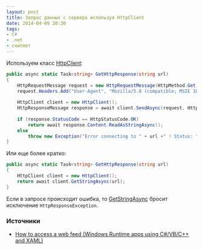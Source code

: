 ```yaml
---
layout: post
title: Запрос данных с сервера используя HttpClient
date: 2014-04-09 20:30
tags:
- C#
- .net
- сниппет
---
```


Используем класс [HttpClient](http://msdn.microsoft.com/en-us/library/windows/apps/windows.web.http.httpclient.aspx):

``` csharp
public async static Task<string> GetHttpResponse(string url)
{
	HttpRequestMessage request = new HttpRequestMessage(HttpMethod.Get, url);
	request.Headers.Add("User-Agent", "Mozilla/5.0 (compatible; MSIE 10.0; Windows NT 6.2; WOW64; Trident/6.0)");
	
	HttpClient client = new HttpClient();
	HttpResponseMessage response = await client.SendAsync(request, HttpCompletionOption.ResponseHeadersRead);
	
	if (response.StatusCode == HttpStatusCode.OK)
		return await response.Content.ReadAsStringAsync();
	else
		throw new Exception("Error connecting to " + url +" ! Status: " + response.StatusCode);
}
```

Или еще более кратко:

``` csharp
public async static Task<string> GetHttpResponse(string url)
{
	HttpClient client = new HttpClient();
	return await client.GetStringAsync(url);
}
```

Если в запросе происходит ошибка, то [GetStringAsync](http://msdn.microsoft.com/en-us/library/windows/apps/windows.web.http.httpclient.getstringasync.aspx) бросит исключение `HttpResponseException`.

### Источники

* [How to access a web feed (Windows Runtime apps using C#/VB/C++ and XAML)](http://msdn.microsoft.com/en-us/library/windows/apps/xaml/hh452994.aspx)
